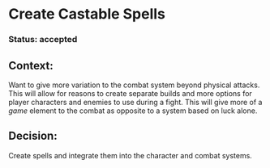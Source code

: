 # Create Castable Spells

### Status: accepted

## Context: 

Want to give more variation to the combat system beyond physical attacks. This will allow for reasons to create separate builds and more options for player characters and enemies to use during a fight. This will give more of a *game* element to the combat as opposite to a system based on luck alone.

## Decision: 

Create spells and integrate them into the character and combat systems.